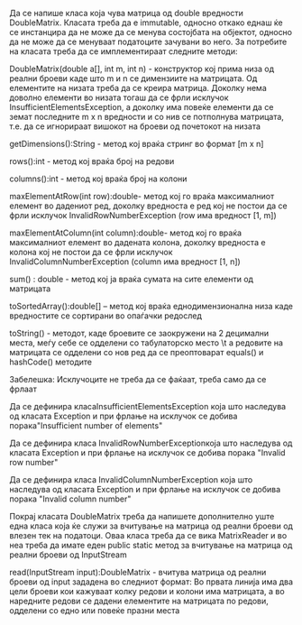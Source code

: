 Да се напише класа која чува матрица од double вредности DoubleMatrix. Класата треба да е immutable, односно откако еднаш ќе се инстанцира да не може да се менува состојбата на објектот, односно да не може да се менуваат податоците зачувани во него. За потребите на класата треба да се имплементираат следните методи:

DoubleMatrix(double a[], int m, int n) - конструктор кој прима низа од реални броеви каде што m и n се димензиите на матрицата. Од елементите на низата треба да се креира матрица. Доколку нема доволно елементи во низата тогаш да се фрли исклучок InsufficientElementsException, а доколку има повеќе елементи да се земат последните m x n вредности и со нив се потполнува матрицата, т.е. да се игнорираат вишокот на броеви од почетокот на низата

getDimensions():String - метод кој враќа стринг во формат [m x n]

rows():int - метод кој враќа број на редови

columns():int - метод кој враќа број на колони

maxElementAtRow(int row):double- метод кој го враќа максималниот елемент во дадениот ред, доколку вредноста е ред кој не постои да се фрли исклучок InvalidRowNumberException (row има вредност [1, m])

maxElementAtColumn(int column):double- метод кој го враќа максималниот елемент во дадената колона, доколку вредноста е колона кој не постои да се фрли исклучок InvalidColumnNumberException (column има вредност [1, n])

sum() : double - метод кој ја враќа сумата на сите елементи од матрицата

toSortedArray():double[] – метод кој враќа еднодимензионална низа каде вредностите се сортирани во опаѓачки редослед

toString() - методот, каде броевите се заокружени на 2 децимални места, меѓу себе се одделени со табулаторско место \t а редовите на матрицата се одделени со нов ред
да се преоптоварат equals() и hashCode() методите

Забелешка: Исклучоците не треба да се фаќаат, треба само да се фрлаат


Да се дефинира класаInsufficientElementsException која што наследува од класата Exception и при фрлање на исклучок се добива порака"Insufficient number of elements"

Да се дефинира класа InvalidRowNumberExceptionкоја што наследува од класата Exception и при фрлање на исклучок се добива порака "Invalid row number"

Да се дефинира класа InvalidColumnNumberException која што наследува од класата Exception и при фрлање на исклучок се добива порака "Invalid column number"

Покрај класата DoubleMatrix треба да напишете дополнително уште една класа која ќе служи за вчитување на матрица од реални броеви од влезен тек на податоци. Оваа класа треба да се вика MatrixReader и во неа треба да имате еден public static метод за вчитување на матрица од реални броеви од InputStream

read(InputStream input):DoubleMatrix - вчитува матрица од реални броеви од input зададена во следниот формат: Во првата линија има два цели броеви кои кажуваат колку редови и колони има матрицата, а во наредните редови се дадени елементите на матрицата по редови, одделени со едно или повеќе празни места